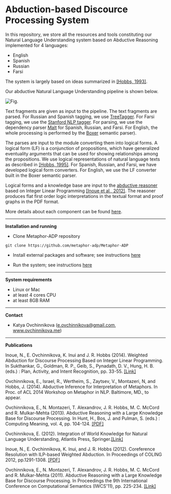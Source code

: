 Abduction-based Discource Processing System
============

In this repository, we store all the resources and tools constituting 
our Natural Language Understanding system based on Abductive Reasoning implemented for 4 languages:

- English
- Spanish
- Russian
- Farsi

The system is largely based on ideas summarized in [[Hobbs, 1993]](http://www.isi.edu/~hobbs/interp-abduct-ai.pdf).

Our abductive Natural Language Understanding pipeline is shown below. 

![Fig.](https://raw.github.com/metaphor-adp/Metaphor-ADP/master/docs/pics/pipeline-pic.png)

Text fragments are given as input to the pipeline. The text fragments are parsed. 
For Russian and Spanish tagging, we use [TreeTagger](http://www.ims.uni-stuttgart.de/projekte/corplex/TreeTagger/). 
For Farsi tagging, we use the [Stanford NLP tagger](http://nlp.stanford.edu/software/tagger.shtml). 
For parsing, we use the dependency parser [Malt](http://www.maltparser.org) for Spanish, Russian, and Farsi. 
For English, the whole processing is performed by the [Boxer](http://svn.ask.it.usyd.edu.au/trac/candc/wiki/boxer) 
semantic parser).  

The parses are input to the module converting them into logical forms. A logical form (LF) 
is a conjunction of propositions, which have generalized eventuality arguments that can be used for 
showing relationships among the propositions. We use logical representations of natural language texts as 
described in [[Hobbs, 1995]](http://www.isi.edu/~hobbs/op-acl85.pdf). For Spanish, Russian, and Farsi, we have developed logical form converters. 
For English, we use the LF converter built in the Boxer semantic parser.

Logical forms and a knowledge base are input to the [abductive reasoner](http://code.google.com/p/henry-n700/) based on Integer Linear Programming 
[[Inoue et al., 2012]](http://www.cl.ecei.tohoku.ac.jp/~naoya-i/resources/jelia2012_paper.pdf). The reasoner produces flat first order logic interpretations in the textual format 
and proof graphs in the PDF format.

More details about each component can be found [here](https://github.com/metaphor-adp/Metaphor-ADP/blob/master/pipelines/README.md).

---

**Installation and running**

- Clone Metaphor-ADP repository
 
```
git clone https://github.com/metaphor-adp/Metaphor-ADP
```

- Install external packages and software; see instructions [here](https://github.com/metaphor-adp/Metaphor-ADP/tree/master/installation)

- Run the system; see instructions [here](https://github.com/metaphor-adp/Metaphor-ADP/blob/master/pipelines/common/README.md)

---

**System requirements**

- Linux or Mac
- at least 4 cores CPU
- at least 8GB RAM

---

**Contact**

- Katya Ovchinnikova (e.ovchinnikova@gmail.com, www.ovchinnikova.me)

---

**Publications**

Inoue, N., E. Ovchinnikova, K. Inui and J. R. Hobbs (2014). Weighted Abduction for Discourse Processing Based on Integer Linear Programming. In Sukthankar, G., Goldman, R. P., Geib, S., Pynadath, D. V., Hung, H. B. (eds.) : Plan, Activity, and Intent Recognition, pp. 33-55. [[Link]](http://store.elsevier.com/Plan-Activity-and-Intent-Recognition/isbn-9780123985323/)

Ovchinnikova, E., Israel, R., Wertheim, S., Zaytsev, V., Montazeri, N, and Hobbs, J. (2014). Abductive Inference for Interpretation of Metaphors. In Proc. of ACL 2014 Workshop on Metaphor in NLP. Baltimore, MD., to appear. 

Ovchinnikova, E., N. Montazeri, T. Alexandrov, J. R. Hobbs, M. C. McCord and R. Mulkar-Mehta (2013). Abductive Reasoning with a Large Knowledge Base for Discourse Processing. In Hunt, H., Bos, J. and Pulman, S. (eds.) : Computing Meaning, vol. 4, pp. 104-124. [[PDF]](http://ovchinnikova.me/papers/IWCS-bookchap-final3.pdf)

Ovchinnikova, E. (2012). Integration of World Knowledge for Natural Language Understanding, Atlantis Press, Springer.[[Link]](http://www.springer.com/computer/ai/book/978-94-91216-52-7)

Inoue, N., E. Ovchinnikova, K. Inui, and J. R. Hobbs (2012). Coreference Resolution with ILP-based Weighted Abduction. In Proceedings of COLING 2012, pp.1291-1308. [[PDF]](http://ovchinnikova.me/papers/coling2012_final.pdf)

Ovchinnikova, E., N. Montazeri, T. Alexandrov, J. R. Hobbs, M. C. McCord and R. Mulkar-Mehta (2011). Abductive Reasoning with a Large Knowledge Base for Discourse Processing. In Proceedings the 9th International Conference on Computational Semantics (IWCS'11), pp. 225-234. [[Link]](http://www.aclweb.org/anthology/W/W11/W11-0124.pdf)

